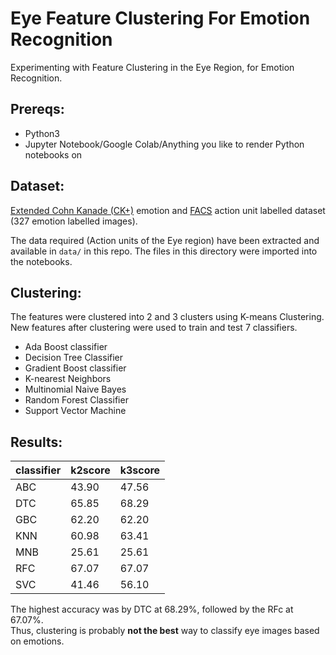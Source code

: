 # Eye Feature Clustering For Emotion Recognition
 Experimenting with Feature Clustering in the Eye Region, for Emotion Recognition.

## Prereqs:
- Python3
- Jupyter Notebook/Google Colab/Anything you like to render Python notebooks on

## Dataset:
[Extended Cohn Kanade (CK+)](https://ieeexplore.ieee.org/document/5543262) emotion and [FACS](https://en.wikipedia.org/wiki/Facial_Action_Coding_System) action unit labelled dataset (327 emotion labelled images).  

The data required (Action units of the Eye region) have been extracted and available in `data/` in this repo. The files in this directory were imported into the notebooks.

## Clustering:
The features were clustered into 2 and 3 clusters using K-means Clustering. New features after clustering were used to train and test 7 classifiers.
- Ada Boost classifier
- Decision Tree Classifier
- Gradient Boost classifier
- K-nearest Neighbors
- Multinomial Naive Bayes
- Random Forest Classifier
- Support Vector Machine

## Results:
|classifier |	k2score	| k3score |  
|-----------|---------|---------|  
|ABC	| 43.90 | 47.56 |  
|DTC	| 65.85	| 68.29 |  
|GBC	| 62.20	| 62.20 |  
|KNN	| 60.98	| 63.41 |  
|MNB	| 25.61	| 25.61 |  
|RFC	| 67.07	| 67.07 |  
|SVC	| 41.46	| 56.10 |  

The highest accuracy was by DTC at 68.29%, followed by the RFc at 67.07%.  
Thus, clustering is probably **not the best** way to classify eye images based on emotions.
